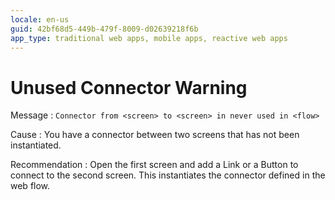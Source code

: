 ```yaml
---
locale: en-us
guid: 42bf68d5-449b-479f-8009-d02639218f6b
app_type: traditional web apps, mobile apps, reactive web apps
---
```


# Unused Connector Warning

Message
:   `Connector from <screen> to <screen> in never used in <flow>`

Cause
:   You have a connector between two screens that has not been instantiated.

Recommendation
:   Open the first screen and add a Link or a Button to connect to the second screen. This instantiates the connector defined in the web flow.  
